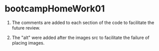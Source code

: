 # bootcampHomeWork01

1. The comments are added to each section of the code to facilitate the future review.

2. The "alt" were added after the images src to facilitate the failure of placing images.